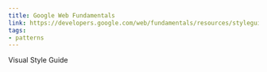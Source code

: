 ```yaml
---
title: Google Web Fundamentals
link: https://developers.google.com/web/fundamentals/resources/styleguide/
tags:
- patterns
---
```


Visual Style Guide